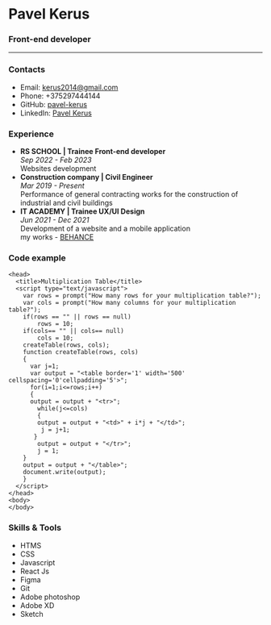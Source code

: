 # Pavel Kerus
### Front-end developer
***
### Contacts
* Email: kerus2014@gmail.com
* Phone: +375297444144
* GitHub: [pavel-kerus](https://github.com/kerus2014)
* LinkedIn: [Pavel Kerus](https://www.linkedin.com/in/pavel-kerus-397839161/)
### Experience
* __RS SCHOOL | Trainee Front-end developer__\
 _Sep 2022 - Feb 2023_\
Websites development
* __Construction company | Civil Engineer__\
 _Mar 2019 - Present_\
Performance of general contracting works for the construction of industrial and civil buildings
* __IT ACADEMY | Trainee UX/UI Design__\
_Jun 2021 - Dec 2021_\
Development of a website and a mobile application\
my works - [BEHANCE](https://www.behance.net/abef2689)

### Code example
``` <html>
<head>
  <title>Multiplication Table</title>
  <script type="text/javascript">
    var rows = prompt("How many rows for your multiplication table?");
    var cols = prompt("How many columns for your multiplication table?");
    if(rows == "" || rows == null)
        rows = 10;
    if(cols== "" || cols== null)
        cols = 10;
    createTable(rows, cols);
    function createTable(rows, cols)
    {
      var j=1;
      var output = "<table border='1' width='500' cellspacing='0'cellpadding='5'>";
      for(i=1;i<=rows;i++)
      {
      output = output + "<tr>";
        while(j<=cols)
        {
        output = output + "<td>" + i*j + "</td>";
         j = j+1;
       }
        output = output + "</tr>";
        j = 1;
    }
    output = output + "</table>";
    document.write(output);
    }
  </script>
</head>
<body>
</body>
```

### Skills & Tools
* HTMS
* CSS
* Javascript
* React Js
* Figma
* Git
* Adobe photoshop
* Adobe XD
* Sketch

